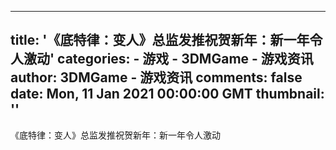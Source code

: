 
---
title: '《底特律：变人》总监发推祝贺新年：新一年令人激动'
categories: 
    - 游戏
    - 3DMGame - 游戏资讯
author: 3DMGame - 游戏资讯
comments: false
date: Mon, 11 Jan 2021 00:00:00 GMT
thumbnail: ''
---

<div>   
《底特律：变人》总监发推祝贺新年：新一年令人激动  
</div>
            